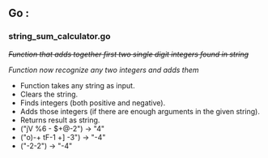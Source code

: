 ## Go : ##

### string_sum_calculator.go ###

~~*Function that adds together first two single digit integers found in string*~~

*Function now recognize any two integers and adds them*

- Function takes any string as input.
- Clears the string.
- Finds integers (both positive and negative).
- Adds those integers (if there are enough arguments in the given string).
- Returns result as string.
- ("jV %6 - $+@-2") -> "4"
- ("o)-+ tF-1 +] -3") -> "-4"
- ("-2-2") -> "-4"
